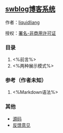 ## [swblog博客系统]()

作者：[liquidliang](https://liquidliang.github.io/#!/index)

授权：<a rel="license" target="_blank" href="http://creativecommons.org/licenses/by-nc/4.0/">署名-非商用许可证</a>

### 目录
1. <%前言%>
1. <%两种展示模式%>

### 参考（作者未知）
1. <%Markdown语法%>

### 其他
- <a href="https://github.com/swblog/swblog.github.io" target="_blank">源码</a>
- [反馈意见](https://github.com/swblog/swblog.github.io/issues)
